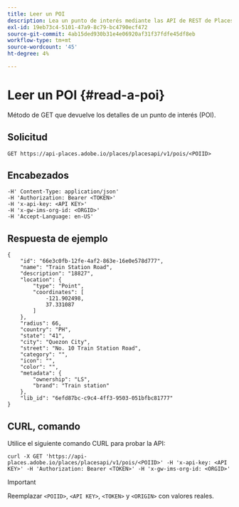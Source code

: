 ```yaml
---
title: Leer un POI
description: Lea un punto de interés mediante las API de REST de Places.
exl-id: 19eb73c4-5101-47a9-8c79-bc4790ecf472
source-git-commit: 4ab15ded930b31e4e06920af31f37fdfe45df8eb
workflow-type: tm+mt
source-wordcount: '45'
ht-degree: 4%

---
```


# Leer un POI {#read-a-poi}

Método de GET que devuelve los detalles de un punto de interés (POI).

## Solicitud

```text
GET https://api-places.adobe.io/places/placesapi/v1/pois/<POIID>
```

## Encabezados

```text
-H' Content-Type: application/json'  
-H 'Authorization: Bearer <TOKEN>'  
-H 'x-api-key: <API KEY>'  
-H 'x-gw-ims-org-id: <ORGID>'  
-H 'Accept-Language: en-US'
```

## Respuesta de ejemplo

```text
{
    "id": "66e3c0fb-12fe-4af2-863e-16e0e578d777",
    "name": "Train Station Road",
    "description": "18827",
    "location": {
        "type": "Point",
        "coordinates": [
            -121.902498,
            37.331087
        ]
    },
    "radius": 66,
    "country": "PH",
    "state": "41",
    "city": "Quezon City",
    "street": "No. 10 Train Station Road",
    "category": "",
    "icon": "",
    "color": "",
    "metadata": {
        "ownership": "LS",
        "brand": "Train station"
    },
    "lib_id": "6efd87bc-c9c4-4ff3-9503-051bfbc81777"
}
```

## CURL, comando

Utilice el siguiente comando CURL para probar la API:

```text
curl -X GET 'https://api-places.adobe.io/places/placesapi/v1/pois/<POIID>' -H 'x-api-key: <API KEY>' -H 'Authorization: Bearer <TOKEN>' -H 'x-gw-ims-org-id: <ORGID>'
```

>[!IMPORTANT]
>
>Reemplazar `<POIID>`, `<API KEY>`, `<TOKEN>` y `<ORIGIN>` con valores reales.
